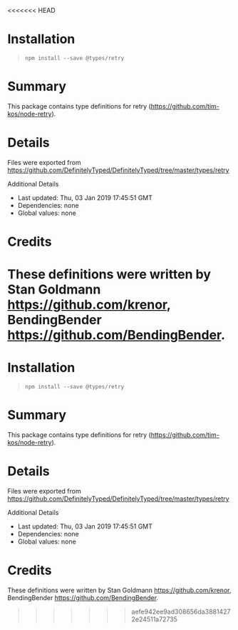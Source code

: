 <<<<<<< HEAD
# Installation
> `npm install --save @types/retry`

# Summary
This package contains type definitions for retry (https://github.com/tim-kos/node-retry).

# Details
Files were exported from https://github.com/DefinitelyTyped/DefinitelyTyped/tree/master/types/retry

Additional Details
 * Last updated: Thu, 03 Jan 2019 17:45:51 GMT
 * Dependencies: none
 * Global values: none

# Credits
These definitions were written by Stan Goldmann <https://github.com/krenor>, BendingBender <https://github.com/BendingBender>.
=======
# Installation
> `npm install --save @types/retry`

# Summary
This package contains type definitions for retry (https://github.com/tim-kos/node-retry).

# Details
Files were exported from https://github.com/DefinitelyTyped/DefinitelyTyped/tree/master/types/retry

Additional Details
 * Last updated: Thu, 03 Jan 2019 17:45:51 GMT
 * Dependencies: none
 * Global values: none

# Credits
These definitions were written by Stan Goldmann <https://github.com/krenor>, BendingBender <https://github.com/BendingBender>.
>>>>>>> aefe942ee9ad308656da38814272e24511a72735
